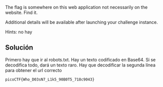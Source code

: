 The flag is somewhere on this web application not necessarily on the website. Find it.

Additional details will be available after launching your challenge instance.

Hints: no hay


## Solución
Primero hay que ir al robots.txt. Hay un texto codificado en Base64. Si se decodifica todo, dará un texto raro. Hay que decodificar la segunda línea para obtener el url correcto

`picoCTF{Who_D03sN7_L1k5_90B0T5_718c9043}`